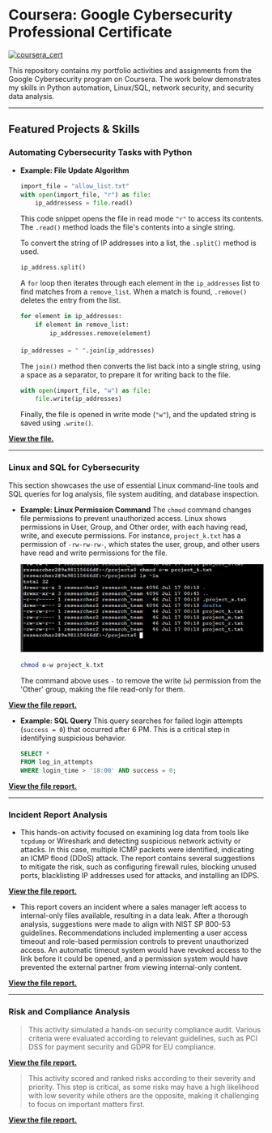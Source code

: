 # Coursera: Google Cybersecurity Professional Certificate


[![coursera_cert](https://s3.amazonaws.com/coursera_assets/meta_images/generated/CERTIFICATE_LANDING_PAGE/CERTIFICATE_LANDING_PAGE~JXOCGNV0WXXF/CERTIFICATE_LANDING_PAGE~JXOCGNV0WXXF.jpeg)](https://www.coursera.org/account/accomplishments/professional-cert/JXOCGNV0WXXF)

This repository contains my portfolio activities and assignments from the Google Cybersecurity program on Coursera. The work below demonstrates my skills in Python automation, Linux/SQL, network security, and security data analysis.

---

## Featured Projects & Skills

### Automating Cybersecurity Tasks with Python

* **Example: File Update Algorithm**
	```python
	import_file = "allow_list.txt"
	with open(import_file, "r") as file:
		ip_addressess = file.read()
	```
	This code snippet opens the file in read mode `"r"` to access its contents. The `.read()` method loads the file's contents into a single string.
	
	To convert the string of IP addresses into a list, the `.split()` method is used.
	```python
	ip_address.split()
	```
	
	A `for` loop then iterates through each element in the `ip_addresses` list to find matches from a `remove_list`. When a match is found, `.remove()` deletes the entry from the list.
	
	```python
	for element in ip_addresses:
		if element in remove_list:
			ip_addresses.remove(element)
	
	ip_addresses = " ".join(ip_addresses) 	
	```
	The `join()` method then converts the list back into a single string, using a space as a separator, to prepare it for writing back to the file.
	
	```python
	with open(import_file, "w") as file:
		file.write(ip_addresses)
	```
	Finally, the file is opened in write mode (`"w"`), and the updated string is saved using `.write()`.

[**View the file.**](https://github.com/NabiCook/coursera-works/tree/main/GoogleCybersecurity/Automating-Cybersecurity-Tasks-with-Python)

---

### Linux and SQL for Cybersecurity

This section showcases the use of essential Linux command-line tools and SQL queries for log analysis, file system auditing, and database inspection.

* **Example: Linux Permission Command**
	The `chmod` command changes file permissions to prevent unauthorized access. Linux shows permissions in User, Group, and Other order, with each having read, write, and execute permissions. For instance, `project_k.txt` has a permission of `-rw-rw-rw-`, which states the user, group, and other users have read and write permissions for the file.
	
	![Linux file permissions](https://raw.githubusercontent.com/NabiCook/coursera-works/main/GoogleCybersecurity/img/Picture1.png)
	
	```bash
	chmod o-w project_k.txt
	```
	The command above uses `-` to remove the write (`w`) permission from the 'Other' group, making the file read-only for them.

[**View the file report.**](https://github.com/NabiCook/coursera-works/blob/main/GoogleCybersecurity/File%20permissions%20in%20Linux.docx)


* **Example: SQL Query**
	This query searches for failed login attempts (`success = 0`) that occurred after 6 PM. This is a critical step in identifying suspicious behavior.
	```sql
	SELECT *
	FROM log_in_attempts
	WHERE login_time > '18:00' AND success = 0;
	```
[**View the file report.**](https://github.com/NabiCook/coursera-works/blob/main/GoogleCybersecurity/Apply%20filters%20to%20SQL%20queries.docx)

---


### Incident Report Analysis

* This hands-on activity focused on examining log data from tools like `tcpdump` or Wireshark and detecting suspicious network activity or attacks. In this case, multiple ICMP packets were identified, indicating an ICMP flood (DDoS) attack. The report contains several suggestions to mitigate the risk, such as configuring firewall rules, blocking unused ports, blacklisting IP addresses used for attacks, and installing an IDPS.

[**View the file report.**](https://github.com/NabiCook/coursera-works/blob/main/GoogleCybersecurity/Incident%20report%20analysis.docx)

* This report covers an incident where a sales manager left access to internal-only files available, resulting in a data leak. After a thorough analysis, suggestions were made to align with NIST SP 800-53 guidelines. Recommendations included implementing a user access timeout and role-based permission controls to prevent unauthorized access. An automatic timeout system would have revoked access to the link before it could be opened, and a permission system would have prevented the external partner from viewing internal-only content.

[**View the file report.**](https://github.com/NabiCook/coursera-works/blob/main/GoogleCybersecurity/Activity%20Template_%20Data%20leak%20worksheet.docx)


---

### Risk and Compliance Analysis
> This activity simulated a hands-on security compliance audit. Various criteria were evaluated according to relevant guidelines, such as PCI DSS for payment security and GDPR for EU compliance.

[**View the file report.**](https://github.com/NabiCook/coursera-works/blob/main/GoogleCybersecurity/Controls%20and%20compliance%20checklist.pdf)

> This activity scored and ranked risks according to their severity and priority. This step is critical, as some risks may have a high likelihood with low severity while others are the opposite, making it challenging to focus on important matters first.

[**View the file report.**](https://github.com/NabiCook/coursera-works/tree/main/GoogleCybersecurity)